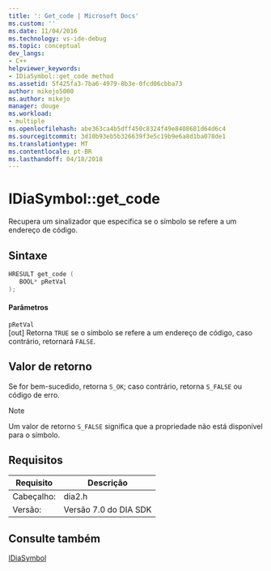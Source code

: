 ```yaml
---
title: ': Get_code | Microsoft Docs'
ms.custom: ''
ms.date: 11/04/2016
ms.technology: vs-ide-debug
ms.topic: conceptual
dev_langs:
- C++
helpviewer_keywords:
- IDiaSymbol::get_code method
ms.assetid: 5f425fa3-7ba6-4979-8b3e-0fcd06cbba73
author: mikejo5000
ms.author: mikejo
manager: douge
ms.workload:
- multiple
ms.openlocfilehash: abe363ca4b5dff450c8324f49e8408681d64d6c4
ms.sourcegitcommit: 3d10b93eb5b326639f3e5c19b9e6a8d1ba078de1
ms.translationtype: MT
ms.contentlocale: pt-BR
ms.lasthandoff: 04/18/2018
---
```

# <a name="idiasymbolgetcode"></a>IDiaSymbol::get_code
Recupera um sinalizador que especifica se o símbolo se refere a um endereço de código.  
  
## <a name="syntax"></a>Sintaxe  
  
```C++  
HRESULT get_code (   
   BOOL* pRetVal  
);  
```  
  
#### <a name="parameters"></a>Parâmetros  
 `pRetVal`  
 [out] Retorna `TRUE` se o símbolo se refere a um endereço de código, caso contrário, retornará `FALSE`.  
  
## <a name="return-value"></a>Valor de retorno  
 Se for bem-sucedido, retorna `S_OK`; caso contrário, retorna `S_FALSE` ou código de erro.  
  
> [!NOTE]
>  Um valor de retorno `S_FALSE` significa que a propriedade não está disponível para o símbolo.  
  
## <a name="requirements"></a>Requisitos  
  
|Requisito|Descrição|  
|-----------------|-----------------|  
|Cabeçalho:|dia2.h|  
|Versão:|Versão 7.0 do DIA SDK|  
  
## <a name="see-also"></a>Consulte também  
 [IDiaSymbol](../../debugger/debug-interface-access/idiasymbol.md)